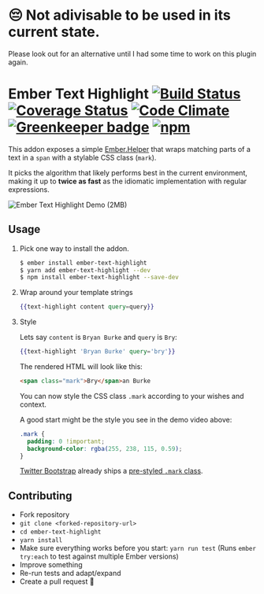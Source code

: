 # 😔 Not adivisable to be used in its current state.

Please look out for an alternative until I had some time to work on this plugin again.

# Ember Text Highlight [![Build Status](https://travis-ci.org/konradjurk/ember-text-highlight.svg?branch=master)](https://travis-ci.org/konradjurk/ember-text-highlight) [![Coverage Status](https://coveralls.io/repos/github/konradjurk/ember-text-highlight/badge.svg?branch=master)](https://coveralls.io/github/konradjurk/ember-text-highlight?branch=master) [![Code Climate](https://img.shields.io/codeclimate/maintainability/konradjurk/ember-text-highlight.svg)](https://codeclimate.com/github/konradjurk/ember-text-highlight) [![Greenkeeper badge](https://badges.greenkeeper.io/konradjurk/ember-text-highlight.svg)](https://greenkeeper.io/) [![npm](https://img.shields.io/npm/v/ember-text-highlight.svg)](https://www.npmjs.com/package/ember-text-highlight)

This addon exposes a simple <a href="https://emberjs.com/api/ember/2.17/classes/Helper" target="_blank">Ember.Helper</a> that wraps matching parts of a text in a `span` with a stylable CSS class (`mark`).

It picks the algorithm that likely performs best in the current environment, making it up to **twice as fast** as the idiomatic implementation with regular expressions.

![Ember Text Highlight Demo (2MB)](https://github.com/konradjurk/ember-text-highlight/raw/master/demo-ember-text-highlight.gif "Ember Text Highlight Demo")

## Usage

1. Pick one way to install the addon.

    ```bash
    $ ember install ember-text-highlight
    $ yarn add ember-text-highlight --dev
    $ npm install ember-text-highlight --save-dev
    ```

2. Wrap around your template strings
    ```handlebars
    {{text-highlight content query=query}}
    ```

3. Style

    Lets say `content` is `Bryan Burke` and `query` is `Bry`:

    ```handlebars
    {{text-highlight 'Bryan Burke' query='bry'}}
    ```

    The rendered HTML will look like this:
    
    ```html
    <span class="mark">Bry</span>an Burke
    ```

    You can now style the CSS class `.mark` according to your wishes and context.

    A good start might be the style you see in the demo video above:

    ```css
    .mark {
      padding: 0 !important;
      background-color: rgba(255, 238, 115, 0.59);
    }
    ```

    [Twitter Bootstrap](https://getbootstrap.com/) already ships a [pre-styled `.mark` class](https://v4-alpha.getbootstrap.com/content/typography/#inline-text-elements).

## Contributing

* Fork repository
* `git clone <forked-repository-url>`
* `cd ember-text-highlight`
* `yarn install`
* Make sure everything works before you start: `yarn run test` (Runs `ember try:each` to test against multiple Ember versions)
* Improve something
* Re-run tests and adapt/expand
* Create a pull request 🙌
